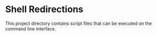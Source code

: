 # Shell Redirections

This project directory contains script files that can be executed on the command line interface.
